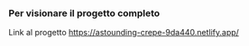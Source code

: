 ### Per visionare il progetto completo

Link al progetto https://astounding-crepe-9da440.netlify.app/
